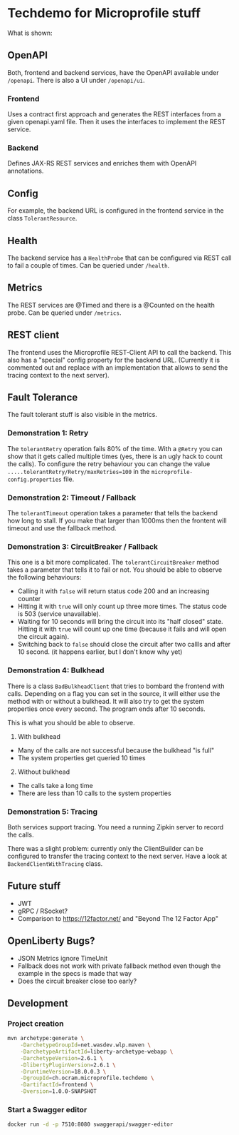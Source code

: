 # Techdemo for Microprofile stuff
What is shown:


## OpenAPI
Both, frontend and backend services, have the OpenAPI available under `/openapi`. There is also a UI under `/openapi/ui`.

### Frontend
Uses a contract first approach and generates the REST interfaces from a given openapi.yaml file. Then it uses the interfaces to implement the REST service.

### Backend
Defines JAX-RS REST services and enriches them with OpenAPI annotations.


## Config
For example, the backend URL is configured in the frontend service in the class `TolerantResource`.


## Health
The backend service has a `HealthProbe` that can be configured via REST call to fail a couple of times. Can be queried under `/health`.


## Metrics
The REST services are @Timed and there is a @Counted on the health probe. Can be queried under `/metrics`.


## REST client
The frontend uses the Microprofile REST-Client API to call the backend. This also has a "special" config property for the backend URL. (Currently it is commented out and replace 
with an implementation that allows to send the tracing context to the next server).


## Fault Tolerance

The fault tolerant stuff is also visible in the metrics.

### Demonstration 1: Retry
The `tolerantRetry` operation fails 80% of the time. With a `@Retry` you can show that it gets called multiple times (yes, there is an ugly hack to count the calls).
To configure the retry behaviour you can change the value `.....tolerantRetry/Retry/maxRetries=100` in the `microprofile-config.properties` file. 

### Demonstration 2: Timeout / Fallback
The `tolerantTimeout` operation takes a parameter that tells the backend how long to stall. If you make that larger than 1000ms then the frontent will timeout and use 
the fallback method.

### Demonstration 3: CircuitBreaker / Fallback
This one is a bit more complicated. The `tolerantCircuitBreaker` method takes a parameter that tells it to fail or not. You should be able to observe the following behaviours:

* Calling it with `false` will return status code 200 and an increasing counter
* Hitting it with `true` will only count up three more times. The status code is 503 (service unavailable). 
* Waiting for 10 seconds will bring the circuit into its "half closed" state. Hitting it with `true` will count up one time (because it fails and will open the circuit again). 
* Switching back to `false` should close the circuit after two callls and after 10 second. (it happens earlier, but I don't know why yet)

### Demonstration 4: Bulkhead

There is a class `BadBulkheadClient` that tries to bombard the frontend with calls. Depending on a flag you can set in the source, it will either use the method with or without a bulkhead.
It will also try to get the system properties once every second. The program ends after 10 seconds.

This is what you should be able to observe.

1. With bulkhead
* Many of the calls are not successful because the bulkhead "is full"
* The system properties get queried 10 times 
2. Without bulkhead
* The calls take a long time
* There are less than 10 calls to the system properties


### Demonstration 5: Tracing

Both services support tracing. You need a running Zipkin server to record the calls.

There was a slight problem: currently only the ClientBuilder can be configured to transfer the tracing context to the next server. Have a look at `BackendClientWithTracing` class.


## Future stuff
* JWT
* gRPC / RSocket?
* Comparison to https://12factor.net/ and "Beyond The 12 Factor App"

## OpenLiberty Bugs?
* JSON Metrics ignore TimeUnit
* Fallback does not work with private fallback method even though the example in the specs is made that way
* Does the circuit breaker close too early?

## Development

### Project creation
```bash
mvn archetype:generate \
    -DarchetypeGroupId=net.wasdev.wlp.maven \
    -DarchetypeArtifactId=liberty-archetype-webapp \
    -DarchetypeVersion=2.6.1 \
    -DlibertyPluginVersion=2.6.1 \
    -DruntimeVersion=18.0.0.3 \
    -DgroupId=ch.ocram.microprofile.techdemo \
    -DartifactId=frontend \
    -Dversion=1.0.0-SNAPSHOT
```

### Start a Swagger editor
```bash
docker run -d -p 7510:8080 swaggerapi/swagger-editor
```
